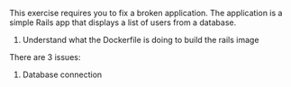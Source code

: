 This exercise requires you to fix a broken application. The application is a simple
Rails app that displays a list of users from a database.

1) Understand what the Dockerfile is doing to build the rails image

There are 3 issues:

1) Database connection


